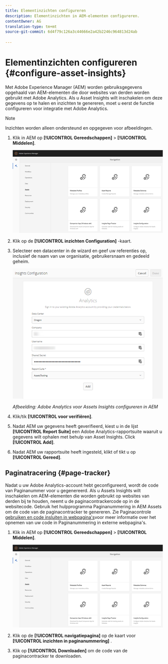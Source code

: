 ```yaml
---
title: Elementinzichten configureren
description: Elementinzichten in AEM-elementen configureren.
contentOwner: AG
translation-type: tm+mt
source-git-commit: 6d4f79c126a3c44666e2a42b2246c964813d24ab

---
```



# Elementinzichten configureren {#configure-asset-insights}

Met Adobe Experience Manager (AEM) worden gebruiksgegevens opgehaald van AEM-elementen die door websites van derden worden gebruikt met Adobe Analytics. Als u Asset Insights wilt inschakelen om deze gegevens op te halen en inzichten te genereren, moet u eerst de functie configureren voor integratie met Adobe Analytics.

>[!NOTE]
>
>Inzichten worden alleen ondersteund en opgegeven voor afbeeldingen.

1. Klik in AEM op **[!UICONTROL Gereedschappen]** > **[!UICONTROL Middelen]**.

   ![chlimage_1-72](assets/chlimage_1-210.png)

1. Klik op de **[!UICONTROL inzichten Configuration]** -kaart.
1. Selecteer een datacenter in de wizard en geef uw referenties op, inclusief de naam van uw organisatie, gebruikersnaam en gedeeld geheim.

   ![Adobe Analytics voor Assets Insights configureren in AEM](assets/insights_config2.png)


   *Afbeelding: Adobe Analytics voor Assets Insights configureren in AEM*

1. Klik/tik **[!UICONTROL voor verifiëren]**.
1. Nadat AEM uw gegevens heeft geverifieerd, kiest u in de lijst **[!UICONTROL Report Suite]** een Adobe Analytics-rapportsuite waaruit u gegevens wilt ophalen met behulp van Asset Insights. Click **[!UICONTROL Add]**.
1. Nadat AEM uw rapportsuite heeft ingesteld, klikt of tikt u op **[!UICONTROL Gereed]**.

## Paginatracering {#page-tracker}

Nadat u uw Adobe Analytics-account hebt geconfigureerd, wordt de code van Paginanummer voor u gegenereerd. Als u Assets Insights wilt inschakelen om AEM-elementen die worden gebruikt op websites van derden bij te houden, neemt u de paginacontrackercode op in de websitecode. Gebruik het hulpprogramma Paginanummering in AEM Assets om de code van de paginacontracker te genereren. Zie Paginacontrole [gebruiken en code insluiten in webpagina&#39;s](/help/assets/touch-ui-using-page-tracker.md)voor meer informatie over het opnemen van uw code in Paginanummering in externe webpagina&#39;s.

1. Klik in AEM op **[!UICONTROL Gereedschappen]** > **[!UICONTROL Middelen]**.

   ![chlimage_1-73](assets/chlimage_1-214.png)

1. Klik op de **[!UICONTROL navigatiepagina]** op de kaart voor **[!UICONTROL inzichten in paginanummering]** .
1. Klik op **[!UICONTROL Downloaden]** om de code van de paginacontracker te downloaden.
